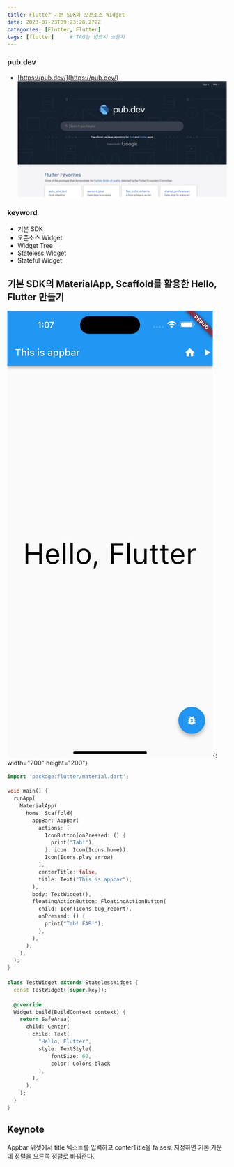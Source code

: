 ```yaml
---
title: Flutter 기본 SDK와 오픈소스 Widget
date: 2023-07-23T09:23:28.272Z
categories: [Flutter, Flutter]
tags: [flutter]		# TAG는 반드시 소문자
---
```


### pub.dev
* [https://pub.dev/](https://pub.dev/)
![Alt text](/assets/img/to/pub_dev_home.png)

### keyword
* 기본 SDK
* 오픈소스 Widget
* Widget Tree
* Stateless Widget
* Stateful Widget



## 기본 SDK의 MaterialApp, Scaffold를 활용한 Hello, Flutter 만들기

![image](/assets/img/to/flutter_material_widget.png){: width="200" height="200"}


```dart
import 'package:flutter/material.dart';

void main() {
  runApp(
    MaterialApp(
      home: Scaffold(
        appBar: AppBar(
          actions: [
            IconButton(onPressed: () {
              print("Tab!");
            }, icon: Icon(Icons.home)),
            Icon(Icons.play_arrow)
          ],
          centerTitle: false,
          title: Text("This is appbar"),
        ),
        body: TestWidget(),
        floatingActionButton: FloatingActionButton(
          child: Icon(Icons.bug_report),
          onPressed: () {
            print("Tab! FAB!");
          },
        ),
      ),
    ),
  );
}

class TestWidget extends StatelessWidget {
  const TestWidget({super.key});

  @override
  Widget build(BuildContext context) {
    return SafeArea(
      child: Center(
        child: Text(
          "Hello, Flutter",
          style: TextStyle(
              fontSize: 60,
              color: Colors.black
          ),
        ),
      ),
    );
  }
}
```

## Keynote
Appbar 위젯에서 title 텍스트를 입력하고 conterTitle을 false로 지정하면 기본 가운데 정렬을 오른쪽 정렬로 바꿔준다.  